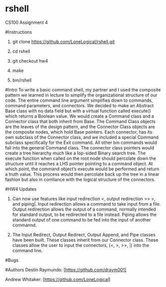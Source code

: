# rshell
CS100 Assignment 4

#Instructions
1) git clone https://github.com/LoneLogical/rshell.git

2) cd rshell

3) git checkout hw4

4) make 

5) bin/rshell 

#Intro
To write a basic command shell, my partner and I used the composite pattern we learned in lecture to simplify the organizational structure of our code. The entire command line argument simplifies down to commands, command parameters, and connectors. We decided to make an Abstract Base class with no data field but with a virtual function called execute() which returns a Boolean value. We would create a Command class and a Connector class that both inherit from Base. The Command Class objects are the leaves of the design pattern, and the Connector Class objects are the composite nodes, which hold Base pointers. Each connector, has its own subclass of the Connector class, and we included a special Command subclass specifically for the Exit command. All other bin commands would fall into the general Command class. The connector class pointers would create a tree hierarchy much like a lop-sided Binary search tree. The execute function when called on the root node should percolate down the structure until it reaches a LHS pointer pointing to a command object. At which point, the command object’s execute would be performed and return a truth value. This process would then percolate back up the tree in a linear fashion but also in comliance with the logical structure of the connectors.

#HW4 Updates
1) Can now use features like input redirection <, output redirection >> >, and piping|. Input redirection allows a command to take input from a file. Output redirection allows the output of a command, normally intended for standard output, to be redirected to a file instead. Piping allows the standard output of one command to be fed into the input of another commannd.

2) The Input Redirect, Output Redirect, Output Append, and Pipe classes have been built. These classes inherit from our Connector class. These classes allow the user to input the connectors, (<, >, >>, |) into the command line.

#Bugs

#Authors
Destin Raymundo: [https://github.com/draym001]

Andrew Whitaker: [https://github.com/LoneLogical]

